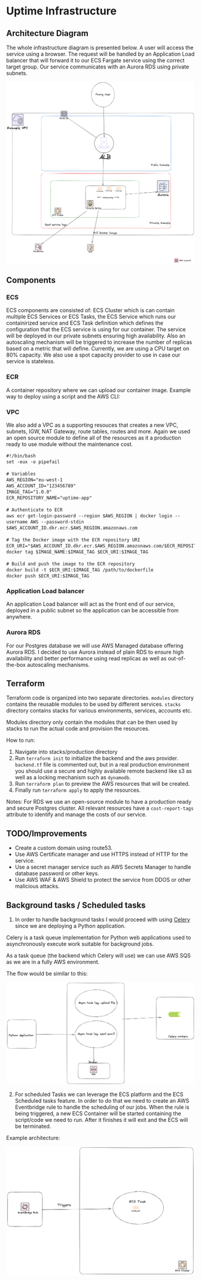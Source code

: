 # Uptime Infrastructure

## Architecture Diagram
The whole infrastructure diagram is presented below. A user will access the service using a browser.
The request will be handled by an Application Load balancer that will forward it to our ECS Fargate service
using the correct target group. Our service communicates with an Aurora RDS using private subnets.

![Uptime Infrastructure Diagram](docs/uptime-diagram.png "Uptime Infrastructure Diagram")


## Components
### ECS
ECS components are consisted of: ECS Cluster which is can contain multiple ECS Services or ECS Tasks,
the ECS Service which runs our containirized service and ECS Task definition which defines the configuration
that the ECS service is using for our container. The service will be deployed in our private subnets ensuring high availability.
Also an autoscaling mechanism will be triggered to increase the number of replicas based on a metric that will define.
Currently, we are using a CPU target on 80% capacity.
We also use a spot capacity provider to use in case our service is stateless.

### ECR
A container repository where we can upload our container image.
Example way to deploy using a script and the AWS CLI:

### VPC
We also add a VPC as a supporting resouces that creates a new VPC, subnets, IGW, NAT Gateway, route tables, routes and more. Again we used an open source module to define all of the resources as it a production ready to use module without the maintenance cost.

```
#!/bin/bash
set -eux -o pipefail

# Variables
AWS_REGION="eu-west-1
AWS_ACCOUNT_ID="123456789"
IMAGE_TAG="1.0.0"
ECR_REPOSITORY_NAME="uptime-app"

# Authenticate to ECR
aws ecr get-login-password --region $AWS_REGION | docker login --username AWS --password-stdin $AWS_ACCOUNT_ID.dkr.ecr.$AWS_REGION.amazonaws.com

# Tag the Docker image with the ECR repository URI
ECR_URI="$AWS_ACCOUNT_ID.dkr.ecr.$AWS_REGION.amazonaws.com/$ECR_REPOSITORY_NAME"
docker tag $IMAGE_NAME:$IMAGE_TAG $ECR_URI:$IMAGE_TAG

# Build and push the image to the ECR repository
docker build -t $ECR_URI:$IMAGE_TAG /path/to/dockerfile
docker push $ECR_URI:$IMAGE_TAG
```

### Application Load balancer
An application Load balancer will act as the front end of our service, deployed in a public subnet so the application
can be accessible from anywhere.

### Aurora RDS
For our Postgres database we will use AWS Managed database offering Aurora RDS. I decided to use Aurora instead of plain RDS
to ensure high availability and better performance using read replicas as well as out-of-the-box autoscaling mechanisms.

## Terraform
Terraform code is organized into two separate directories.
`modules` directory contains the reusable modules to be used by different services.
`stacks` directory contains stacks for various environments, services, accounts etc.

Modules directory only contain the modules that can be then used by stacks to run the actual code and provision the resources.

How to run:
1. Navigate into stacks/production directory
2. Run `terraform init` to initialize the backend and the aws provider. `backend.tf` file is commented out, but in a real
production environment you should use a secure and highly available remote backend like s3 as well as a locking mechanism such as `dynamodb`.
3. Run `terraform plan` to preview the AWS resources that will be created.
4. Finally run `terraform apply` to apply the resources.

Notes: For RDS we use an open-source module to have a production ready and secure Postgres cluster.
All relevant resources have a `cost-report-tags` attribute to identify and manage the costs of our service.

## TODO/Improvements
- Create a custom domain using route53.
- Use AWS Certificate manager and use HTTPS instead of HTTP for the service.
- Use a secret manager service such as AWS Secrets Manager to handle database password or other keys.
- Use AWS WAF & AWS Shield to protect the service from DDOS or other malicious attacks.


## Background tasks / Scheduled tasks
1. In order to handle background tasks I would proceed with using [Celery](https://github.com/celery/celery) since we are deploying a Python application.

Celery is a task queue implementation for Python web applications used to asynchronously execute work suitable for background jobs.

As a task queue (the backend which Celery will use) we can use AWS SQS as we are in a fully AWS environment.

The flow would be similar to this:

![Background Tasks](docs/background-tasks.png "Background Tasks")


2. For scheduled Tasks we can leverage the ECS platform and the ECS Scheduled tasks feature. In order to do that we need to create an AWS Eventbridge rule to handle the scheduling of our jobs.
When the rule is being triggered, a new ECS Container will be started containing the script/code we need to run. After it finishes it will exit and the ECS will be terminated.

Example architecture:

![Scheduled Tasks](docs/scheduled-tasks.png "Scheduled Tasks")
